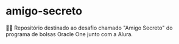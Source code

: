 # amigo-secreto
🙋‍♂️ Repositório destinado ao desafio chamado "Amigo Secreto" do programa de bolsas Oracle One junto com a Alura.
